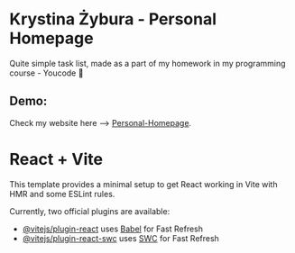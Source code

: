 # Krystina Żybura - Personal Homepage

Quite simple task list, made as a part of my homework in my programming course - Youcode 🥰

## Demo:

Check my website here --> [Personal-Homepage](https://krystianzybura.github.io/Personal-Homepage/).

# React + Vite

This template provides a minimal setup to get React working in Vite with HMR and some ESLint rules.

Currently, two official plugins are available:

- [@vitejs/plugin-react](https://github.com/vitejs/vite-plugin-react/blob/main/packages/plugin-react/README.md) uses [Babel](https://babeljs.io/) for Fast Refresh
- [@vitejs/plugin-react-swc](https://github.com/vitejs/vite-plugin-react-swc) uses [SWC](https://swc.rs/) for Fast Refresh
